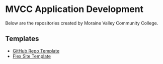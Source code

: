 # MVCC Application Development

Below are the repositories created by Moraine Valley Community College.

## Templates

* [GitHub Repo Template](https://github.com/mvccdev/github-repo-template)
* [Flex Site Template](https://github.com/mvccdev/flex-site-template)
